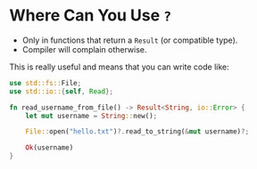 
# Where Can You Use `?`

- Only in functions that return a `Result` (or compatible type).
- Compiler will complain otherwise.


This is really useful and means that you can write code like:

```rust
use std::fs::File;
use std::io::{self, Read};

fn read_username_from_file() -> Result<String, io::Error> {
    let mut username = String::new();

    File::open("hello.txt")?.read_to_string(&mut username)?;

    Ok(username)
}

```

